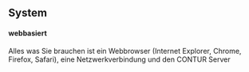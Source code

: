 ## System

#### webbasiert

Alles was Sie brauchen ist ein Webbrowser (Internet Explorer, Chrome, Firefox, Safari), eine Netzwerkverbindung und den CONTUR Server
